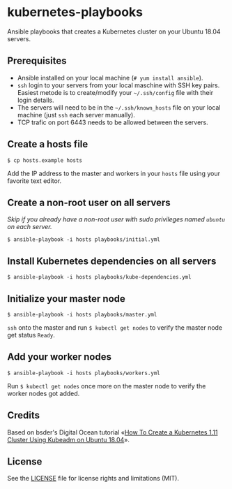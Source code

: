 kubernetes-playbooks
=============

Ansible playbooks that creates a Kubernetes cluster on your Ubuntu 18.04 servers.

## Prerequisites
* Ansible installed on your local machine (`# yum install ansible`).
* `ssh` login to your servers from your local maschine with SSH key pairs. Easiest metode is to create/modify your `~/.ssh/config` file with their login details.
* The servers will need to be in the `~/.ssh/known_hosts` file on your local machine (just `ssh` each server manually).
* TCP trafic on port 6443 needs to be allowed between the servers.

## Create a hosts file
 `$ cp hosts.example hosts`

Add the IP address to the master and workers in your `hosts` file using your favorite text editor.

## Create a non-root user on all servers
*Skip if you already have a non-root user with sudo privileges named `ubuntu` on each server.*

 `$ ansible-playbook -i hosts playbooks/initial.yml`

## Install Kubernetes dependencies on all servers
 `$ ansible-playbook -i hosts playbooks/kube-dependencies.yml`

## Initialize your master node
 `$ ansible-playbook -i hosts playbooks/master.yml`

`ssh` onto the master and run `$ kubectl get nodes` to verify the master node get status `Ready`.

## Add your worker nodes
 `$ ansible-playbook -i hosts playbooks/workers.yml`

Run `$ kubectl get nodes` once more on the master node to verify the worker nodes got added.

## Credits
Based on bsder's Digital Ocean tutorial «[How To Create a Kubernetes 1.11 Cluster Using Kubeadm on Ubuntu 18.04](https://www.digitalocean.com/community/tutorials/how-to-create-a-kubernetes-1-11-cluster-using-kubeadm-on-ubuntu-18-04)».

## License
See the [LICENSE](LICENSE.md) file for license rights and limitations (MIT).
